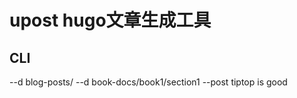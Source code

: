 # upost hugo文章生成工具

## CLI

--d blog-posts/
--d book-docs/book1/section1
           --post tiptop is good